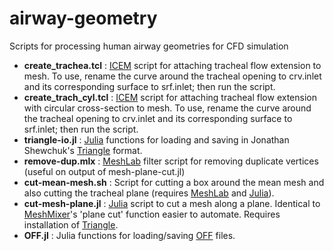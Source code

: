 # airway-geometry

Scripts for processing human airway geometries for CFD simulation

* **create_trachea.tcl** : [ICEM](http://resource.ansys.com/Products/Other+Products/ANSYS+ICEM+CFD) script for attaching tracheal flow extension to mesh. To use, rename the curve around the tracheal opening to crv.inlet and its corresponding surface to srf.inlet; then run the script.
* **create_trach_cyl.tcl** : [ICEM](http://resource.ansys.com/Products/Other+Products/ANSYS+ICEM+CFD) script for attaching tracheal flow extension with circular cross-section to mesh. To use, rename the curve around the tracheal opening to crv.inlet and its corresponding surface to srf.inlet; then run the script.
* **triangle-io.jl** : [Julia](http://julialang.org/) functions for loading and saving in Jonathan Shewchuk's [Triangle](https://www.cs.cmu.edu/~quake/triangle.html) format.
* **remove-dup.mlx** : [MeshLab](http://meshlab.sourceforge.net/) filter script for removing duplicate vertices (useful on output of mesh-plane-cut.jl)
* **cut-mean-mesh.sh** : Script for cutting a box around the mean mesh and also cutting the tracheal plane (requires [MeshLab](http://meshlab.sourceforge.net/) and [Julia](http://julialang.org/)).
* **cut-mesh-plane.jl** : [Julia](http://julialang.org/) script to cut a mesh along a plane. Identical to [MeshMixer](http://www.meshmixer.com/)'s 'plane cut' function easier to automate. Requires installation of [Triangle](https://www.cs.cmu.edu/~quake/triangle.html).
* **OFF.jl** : Julia functions for loading/saving [OFF](https://en.wikipedia.org/wiki/OFF_(file_format)) files.
